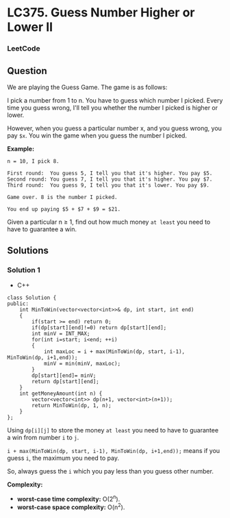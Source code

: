 # LC375. Guess Number Higher or Lower II

### LeetCode

## Question

We are playing the Guess Game. The game is as follows:

I pick a number from 1 to n. You have to guess which number I picked.
Every time you guess wrong, I'll tell you whether the number I picked is higher or lower.

However, when you guess a particular number x, and you guess wrong, you pay `$x`. You win the game when you guess the number I picked.

**Example:**

```
n = 10, I pick 8.

First round:  You guess 5, I tell you that it's higher. You pay $5.
Second round: You guess 7, I tell you that it's higher. You pay $7.
Third round:  You guess 9, I tell you that it's lower. You pay $9.

Game over. 8 is the number I picked.

You end up paying $5 + $7 + $9 = $21.
```

Given a particular n ≥ 1, find out how much money `at least` you need to have to guarantee a win.

## Solutions

### Solution 1

* C++
```
class Solution {
public:
    int MinToWin(vector<vector<int>>& dp, int start, int end)
    {
        if(start >= end) return 0;
        if(dp[start][end]!=0) return dp[start][end];
        int minV = INT_MAX;
        for(int i=start; i<end; ++i)
        {
            int maxLoc = i + max(MinToWin(dp, start, i-1), MinToWin(dp, i+1,end));
            minV = min(minV, maxLoc);
        }
        dp[start][end]= minV;
        return dp[start][end];
    }
    int getMoneyAmount(int n) {
        vector<vector<int>> dp(n+1, vector<int>(n+1));
        return MinToWin(dp, 1, n);
    }
};
```

Using `dp[i][j]` to store the money `at least` you need to have to guarantee a win from number `i` to `j`.

`i + max(MinToWin(dp, start, i-1), MinToWin(dp, i+1,end));` means if you guess `i`, the maximum you need to pay.

So, always guess the `i` which you pay less than you guess other number.

**Complexity:**

* **worst-case time complexity:** O(2<sup>n</sup>).
* **worst-case space complexity:** O(n<sup>2</sup>).